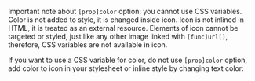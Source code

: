 Important note about `[prop]color` option: you cannot use CSS variables. Color is not added to style, it is changed inside icon. Icon is not inlined in HTML, it is treated as an external resource. Elements of icon cannot be targeted or styled, just like any other image linked with `[func]url()`, therefore, CSS variables are not available in icon.

If you want to use a CSS variable for color, do not use `[prop]color` option, add color to icon in your stylesheet or inline style by changing text color:
